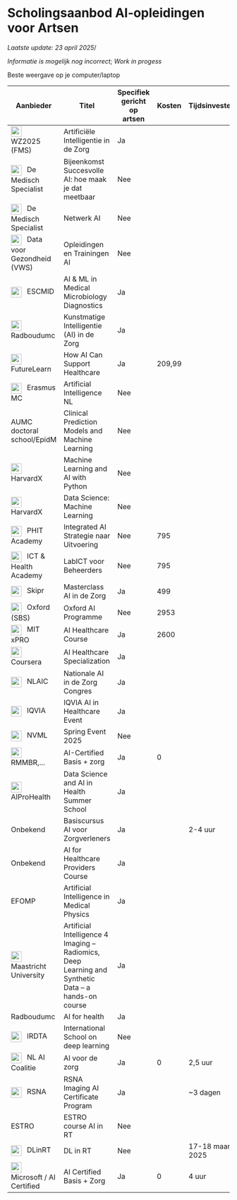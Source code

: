 # Scholingsaanbod AI‑opleidingen voor Artsen

*Laatste update: 23 april 2025*/


*Informatie is mogelijk nog incorrect; Work in progess*

Beste weergave op je computer/laptop

| Aanbieder | Titel | Specifiek gericht op artsen | Kosten | Tijdsinvestering | Accreditatie | Opensource/Gesloten | Competenties | Link |
|-----------|-------|-----------------------------|--------|------------------|--------------|---------------------|--------------|------|
| <img src="https://logo.clearbit.com/wz2025.nl" width="24" style="vertical-align:middle;margin-right:8px"/> WZ2025 (FMS) | Artificiële Intelligentie in de Zorg | Ja |  |  |  |  |  | [Link](https://www.wz2025.nl/2021/11/06/artificiele-intelligentie-in-de-zorg/) |
| <img src="https://logo.clearbit.com/demedischspecialist.nl" width="24" style="vertical-align:middle;margin-right:8px"/> De Medisch Specialist | Bijeenkomst Succesvolle AI: hoe maak je dat meetbaar | Nee |  |  |  |  |  | [Link](https://demedischspecialist.nl/agenda/bijeenkomst-succesvolle-ai-hoe-maak-je-dat-meetbaar) |
| <img src="https://logo.clearbit.com/demedischspecialist.nl" width="24" style="vertical-align:middle;margin-right:8px"/> De Medisch Specialist | Netwerk AI | Nee |  |  |  |  |  | [Link](https://demedischspecialist.nl/nieuwsoverzicht/nieuws/netwerk-ai-nooitmeertikken) |
| <img src="https://logo.clearbit.com/datavoorgezondheid.nl" width="24" style="vertical-align:middle;margin-right:8px"/> Data voor Gezondheid (VWS) | Opleidingen en Trainingen AI | Nee |  |  |  |  |  | [Link](https://www.datavoorgezondheid.nl/ai/opleidingen-en-trainingen) |
| <img src="https://logo.clearbit.com/escmid.org" width="24" style="vertical-align:middle;margin-right:8px"/> ESCMID | AI & ML in Medical Microbiology Diagnostics | Ja |  |  |  |  |  | [Link](https://www.escmid.org/event-detail/artificial-intelligence-and-machine-learning-in-medical-microbiology-diagnostics/) |
| <img src="https://logo.clearbit.com/radboudumc.nl" width="24" style="vertical-align:middle;margin-right:8px"/> Radboudumc | Kunstmatige Intelligentie (AI) in de Zorg | Ja |  |  |  |  |  | [Link](https://www.radboudumc.nl/over-het-radboudumc/strategie/themas/kunstmatige-intelligentie-ai-in-de-zorg) |
| <img src="https://logo.clearbit.com/futurelearn.com" width="24" style="vertical-align:middle;margin-right:8px"/> FutureLearn | How AI Can Support Healthcare | Ja | 209,99 |  |  |  |  | [Link](https://www.futurelearn.com/courses/how-artificial-intelligence-can-support-healthcare) |
| <img src="https://logo.clearbit.com/erasmusmc.nl" width="24" style="vertical-align:middle;margin-right:8px"/> Erasmus MC | Artificial Intelligence NL | Nee |  |  |  |  |  | [Link](https://www.erasmusmc.nl/nl-nl/onderwijs/opleidingen/artificial-intelligence-nl) |
| AUMC doctoral school/EpidM | Clinical Prediction Models and Machine Learning | Nee |  |  |  |  |  |  |
| <img src="https://logo.clearbit.com/edx.org" width="24" style="vertical-align:middle;margin-right:8px"/> HarvardX | Machine Learning and AI with Python | Nee |  |  |  |  |  | [Link](https://www.edx.org/course/machine-learning-and-ai-with-python) |
| <img src="https://logo.clearbit.com/edx.org" width="24" style="vertical-align:middle;margin-right:8px"/> HarvardX | Data Science: Machine Learning | Nee |  |  |  |  |  | [Link](https://www.edx.org/course/data-science-machine-learning) |
| <img src="https://logo.clearbit.com/phit.nl" width="24" style="vertical-align:middle;margin-right:8px"/> PHIT Academy | Integrated AI Strategie naar Uitvoering | Nee | 795 |  |  |  |  | [Link](https://phit.nl/academy/cursus/interop/integrated-ai/integrated-ai-8-oktober-2025/) |
| <img src="https://logo.clearbit.com/icthealth.nl" width="24" style="vertical-align:middle;margin-right:8px"/> ICT & Health Academy | LabICT voor Beheerders | Nee | 795 |  |  |  |  | [Link](https://icthealth.nl/academy/diagnostiek-labict-voor-beheerders) |
| <img src="https://logo.clearbit.com/skipr.nl" width="24" style="vertical-align:middle;margin-right:8px"/> Skipr | Masterclass AI in de Zorg | Ja | 499 |  |  |  |  | [Link](https://www.skipr.nl/events/masterclass-artificial-intelligence-in-de-zorg/) |
| <img src="https://logo.clearbit.com/sbs.ox.ac.uk" width="24" style="vertical-align:middle;margin-right:8px"/> Oxford (SBS) | Oxford AI Programme | Nee | 2953 |  |  |  |  | [Link](https://www.sbs.ox.ac.uk/programmes/executive-education/online-programmes/oxford-artificial-intelligence-programme) |
| <img src="https://logo.clearbit.com/xpro.mit.edu" width="24" style="vertical-align:middle;margin-right:8px"/> MIT xPRO | AI Healthcare Course | Ja | 2600 |  |  |  |  | [Link](https://xpro.mit.edu/courses/course-v1:xPRO+AIHCx+R1/) |
| <img src="https://logo.clearbit.com/coursera.org" width="24" style="vertical-align:middle;margin-right:8px"/> Coursera | AI Healthcare Specialization | Ja |  |  |  |  |  | [Link](https://www.coursera.org/specializations/ai-healthcare) |
| <img src="https://logo.clearbit.com/nlaic.com" width="24" style="vertical-align:middle;margin-right:8px"/> NLAIC | Nationale AI in de Zorg Congres | Ja |  |  |  |  |  | [Link](https://nlaic.com/agenda/nationale-ai-in-de-zorg-congres/?utm_source=chatgpt.com) |
| <img src="https://logo.clearbit.com/events.iqvia.com" width="24" style="vertical-align:middle;margin-right:8px"/> IQVIA | IQVIA AI in Healthcare Event | Ja |  |  |  |  |  | [Link](https://www.events.iqvia.com/event/b3a10e75-f317-400e-ada9-3012bd30640d/summary) |
| <img src="https://logo.clearbit.com/nvml.nl" width="24" style="vertical-align:middle;margin-right:8px"/> NVML | Spring Event 2025 | Nee |  |  |  |  |  | [Link](https://www.nvml.nl/opleiding/agenda/event/81/spring-event-2025/schedule?utm_source=chatgpt.com) |
| <img src="https://logo.clearbit.com/academy.aicertified.nl" width="24" style="vertical-align:middle;margin-right:8px"/> RMMBR,... | AI-Certified Basis + zorg | Ja | 0 |  | officieel certificaat |  |  | [Link](https://academy.aicertified.nl) |
| <img src="https://logo.clearbit.com/eithealth.eu" width="24" style="vertical-align:middle;margin-right:8px"/> AIProHealth | Data Science and AI in Health Summer School | Ja |  |  |  |  |  | [Link](https://eithealth.eu/programmes/aiprohealth/) |
| Onbekend | Basiscursus AI voor Zorgverleners | Ja |  | 2-4 uur |  |  |  |  |
| Onbekend | AI for Healthcare Providers Course | Ja |  |  |  |  |  |  |
| EFOMP | Artificial Intelligence in Medical Physics | Ja |  |  |  |  |  |  |
| <img src="https://logo.clearbit.com/ai4imaging.org" width="24" style="vertical-align:middle;margin-right:8px"/> Maastricht University | Artificial Intelligence 4 Imaging – Radiomics, Deep Learning and Synthetic Data – a hands-on course | Ja |  |  |  |  |  | [Link](https://ai4imaging.org) |
| Radboudumc | AI for health | Ja |  |  |  |  |  |  |
| <img src="https://logo.clearbit.com/deeplearn.irdta.eu" width="24" style="vertical-align:middle;margin-right:8px"/> IRDTA | International School on deep learning | Nee |  |  |  |  |  | [Link](https://deeplearn.irdta.eu/2025/) |
| <img src="https://logo.clearbit.com/ai-cursus.nl" width="24" style="vertical-align:middle;margin-right:8px"/> NL AI Coalitie | AI voor de zorg | Ja | 0 | 2,5 uur |  |  |  | [Link](https://www.ai-cursus.nl) |
| <img src="https://logo.clearbit.com/rsna.org" width="24" style="vertical-align:middle;margin-right:8px"/> RSNA | RSNA Imaging AI Certificate Program | Ja |  | ~3 dagen |  |  |  | [Link](https://www.rsna.org/education/ai-resources/imaging-ai-certificate) |
| ESTRO | ESTRO course AI in RT | Nee |  |  |  |  |  |  |
| <img src="https://logo.clearbit.com/dlinrt.org" width="24" style="vertical-align:middle;margin-right:8px"/> DLinRT | DL in RT | Nee |  | 17-18 maart 2025 |  |  |  | [Link](http://www.dlinrt.org/) |
| <img src="https://logo.clearbit.com/academy.aicertified.nl" width="24" style="vertical-align:middle;margin-right:8px"/> Microsoft / AI Certified | AI Certified Basis + Zorg | Ja | 0 | 4 uur | officieel certificaat |  |  | [Link](https://academy.aicertified.nl) |
